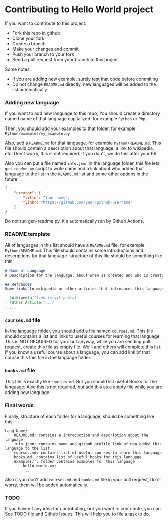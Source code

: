 # Contributing to Hello World project
If you want to contribute to this project:
- Fork this repo in github
- Clone your fork
- Create a branch
- Make your changes and commit
- Push your branch to your fork
- Send a pull request from your branch to this project

Some notes:
- if you are adding new example, surely test that code before commiting
- Do not change `README.md` directly, new languages will be added to the list automatically

### Adding new language
If you want to add new language to this repo, You should create a directory named name of that language capitalized. for example `Python` or `Php`.

Then, you should add your examples to that folder. for example `Python/examples/my_example.py`

Also, add a `README.md` for that language. for example `Python/README.md`.
This file should contain a description about that language, a link to wikipedia, etc.
Don't worry, this is not required. if you don't, we do this after your PR.

Also you can put a file named `info.json` in the language folder. this file lets `gen-readme.py` script to
write name and a link about who added that language to the list in the `README.md` list and some other options in the future:

```json
{
	"creator": {
		"title": "Your name",
		"link": "https://github.com/your-github-username"
	}
}
```

Do not run gen-readme.py, it's automatically run by Github Actions.

### README template
All of languages in this list should have a `README.md` file. for example `Python/README.md`. This file should contains some introductions and descriptions for that language. structure of this file should be something like this:

```markdown
# Name of Language
A Description for the language, about when is created and who is creator of this language, who currently maintains this, A short history, etc. You can use a part of wikipedia.

## Refrences
Some links to wikipedia or other articles that introduces this language.

- [Wikipedia](link-to-wikipedia)
- [Other Article](...)
- ...
```

### `courses.md` file
In the language folder, you should add a file named `courses.md`. This file should contains a list and links to useful courses for learning that language. This is NOT REQUIRED for you. but anyway, while you are sending pull request, create this file as empty file. We'll and others will complete this list. If you know a useful course about a language, you can add link of that course this this file in the language folder.

### `books.md` file
This file is exactly like `courses.md`. But you should list useful Books for the language. Also this is not required, but add this as a empty file while you are adding new language.

### Final words
Finally, structure of each folder for a language, should be something like this:

```
Lang-Name/
	README.md: contains a introduction and description about the language
	info.json: contains name and github profile link of who added this language to the list
	courses.md: contains list of useful courses to learn this language
	books.md: contains list of useful books for this language
	examples/ : folder contains examples for this language
		hello_world.xyz
		...
```

Also if you don't add `courses.md` and `books.md` file in your pull request, don't worry, them will be added automatically.

### TODO
If you haven't any idea for contributing, but you want to contribute, you can See [TODO file](/TODO.md) and [Github Issues](https://github.com/BlackIQ/Hello-World/issues). This will help you to file a task to do.

